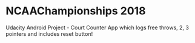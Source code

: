 # NCAAChampionships 2018

Udacity Android Project - Court Counter App which logs free throws, 2, 3 pointers and includes reset button!


